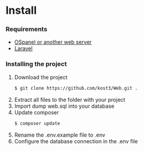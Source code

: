 # Install
### Requirements
* [OSpanel or another web server](https://ospanel.io/)
* [Laravel](https://laravel.com/)


### Installing the project
1) Download the project
   ```sh
   $ git clone https://github.com/kost3/Web.git .
   ```
2) Extract all files to the folder with your project
3) Import dump web.sql into your database
4) Update composer 
   ```sh
   $ composer update
   ```
5) Rename the .env.example file to .env 
6) Configure the database connection in the .env file
